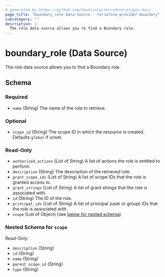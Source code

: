 ```yaml
---
# generated by https://github.com/hashicorp/terraform-plugin-docs
page_title: "boundary_role Data Source - terraform-provider-boundary"
subcategory: ""
description: |-
  The role data source allows you to find a Boundary role.
---
```


# boundary_role (Data Source)

The role data source allows you to find a Boundary role.



<!-- schema generated by tfplugindocs -->
## Schema

### Required

- `name` (String) The name of the role to retrieve.

### Optional

- `scope_id` (String) The scope ID in which the resource is created. Defaults `global` if unset.

### Read-Only

- `authorized_actions` (List of String) A list of actions the role is entitled to perform.
- `description` (String) The description of the retrieved role.
- `grant_scope_ids` (List of String) A list of scope IDs that the role is granted access to.
- `grant_strings` (List of String) A list of grant strings that the role is associated with.
- `id` (String) The ID of the role.
- `principal_ids` (List of String) A list of principal (user or group) IDs that the role is associated with.
- `scope` (List of Object) (see [below for nested schema](#nestedatt--scope))

<a id="nestedatt--scope"></a>
### Nested Schema for `scope`

Read-Only:

- `description` (String)
- `id` (String)
- `name` (String)
- `parent_scope_id` (String)
- `type` (String)
